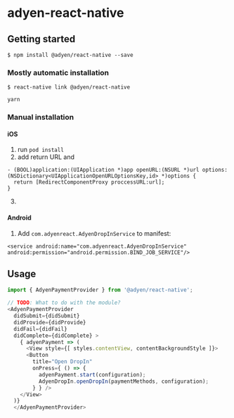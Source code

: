 
# adyen-react-native

## Getting started

`$ npm install @adyen/react-native --save`

### Mostly automatic installation

`$ react-native link @adyen/react-native`

`yarn`

### Manual installation


#### iOS

1. run `pod install`
2. add return URL and
  ```objc
  - (BOOL)application:(UIApplication *)app openURL:(NSURL *)url options:(NSDictionary<UIApplicationOpenURLOptionsKey,id> *)options {
    return [RedirectComponentProxy proccessURL:url];
  }
  ```
3.

#### Android

1. Add `com.adyenreact.AdyenDropInService` to manifest:

`<service
  android:name="com.adyenreact.AdyenDropInService"
  android:permission="android.permission.BIND_JOB_SERVICE"/>`

## Usage
```javascript
import { AdyenPaymentProvider } from '@adyen/react-native';

// TODO: What to do with the module?
<AdyenPaymentProvider
  didSubmit={didSubmit}
  didProvide={didProvide}
  didFail={didFail}
  didComplete={didComplete} >
    { adyenPayment => (
      <View style={[ styles.contentView, contentBackgroundStyle ]}>
      <Button
        title="Open DropIn"
        onPress={ () => {
          adyenPayment.start(configuration);
          AdyenDropIn.openDropIn(paymentMethods, configuration);
        } } />
    </View>
  )}
  </AdyenPaymentProvider>
```
